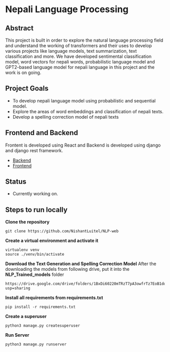 # Nepali Language Processing

## Abstract
This project is built in order to explore the natural language processing field and understand the working of transformers and their uses to develop various projects like language models, text summarization, text classification and more. We have developed sentimental classification model, word vectors for nepali words, probabilistic language model and GPT2-based language model for nepali language in this project and the work is on going.


## Project Goals

* To develop nepali language model using probabilistic and sequential model.
* Explore the areas of word embeddings and classification of nepali texts.
* Develop a spelling correction model of nepali texts

## Frontend and Backend
Frontent is developed using React and Backend is developed using django and django rest framework.

* [Backend](https://github.com/NishantLuitel/NLP-web)
* [Frontend](https://github.com/AAreLaa/NLP-UI)

## Status 
* Currently working on.

## Steps to run locally
**Clone the repository**
```
git clone https://github.com/NishantLuitel/NLP-web
```

**Create a virtual environment and activate it**
```
virtualenv venv
source ./venv/bin/activate
```
**Download the Text Generation and Spelling Correction Model**
After the downloading the models from following drive, put it into the **NLP_Trained_models** folder
```
https://drive.google.com/drive/folders/1BxDi60220mTRzT7pA3owfrTz7EoB1dqJ?usp=sharing
```

**Install all requirements from requirements.txt**
```
pip install -r requirements.txt
```

**Create a superuser**
```
python3 manage.py createsuperuser
```

**Run Server**
```
python3 manage.py runserver
```


